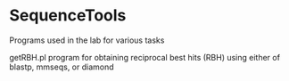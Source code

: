# SequenceTools
Programs used in the lab for various tasks

getRBH.pl program for obtaining reciprocal best hits (RBH) using either of blastp, mmseqs, or diamond
